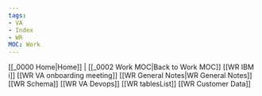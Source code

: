 ```yaml
---
tags: 
- VA
- Index
- WR
MOC: Work
---
```

[[_0000 Home|Home]] | [[_0002 Work MOC|Back to Work MOC]]
[[WR IBM i]]
[[WR VA onboarding meeting]]
[[WR General Notes|WR General Notes]]
[[WR Schema]]
[[WR VA Devops]]
[[WR tablesList]]
[[WR Customer Data]]